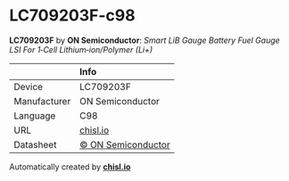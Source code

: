 # LC709203F-c98

**LC709203F** by **ON Semiconductor**: *Smart LiB Gauge Battery Fuel Gauge LSI For 1‐Cell Lithium‐ion/Polymer (Li+)*

|              | Info                         |
|:-------------|:-----------------------------|
| Device       | LC709203F                        |
| Manufacturer | ON Semiconductor |
| Language     | C98 |
| URL          | [chisl.io](https://chisl.io/v/LC709203F?t=c&r=98) |
| Datasheet    | [&copy; ON Semiconductor](http://www.onsemi.com/pub/Collateral/LC709203F-D.PDF) |

Automatically created by **[chisl.io](https://chisl.io)**
